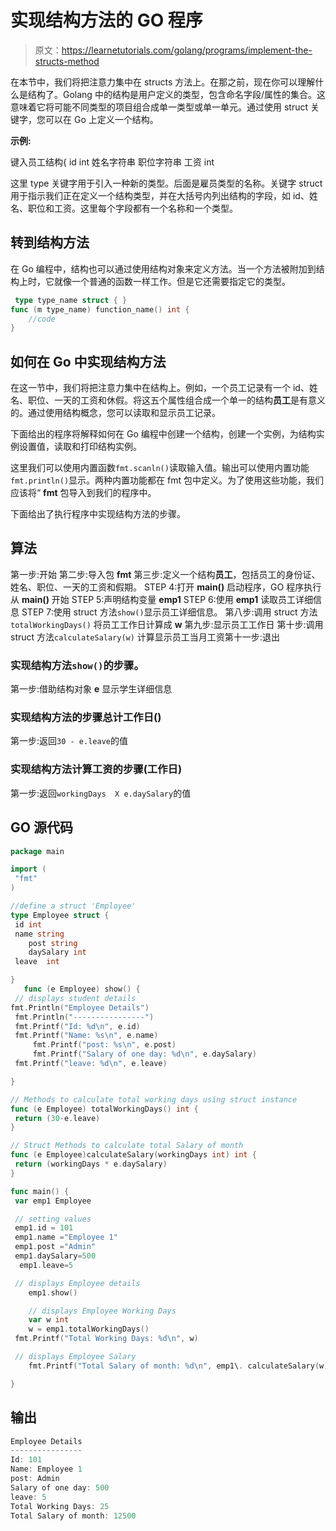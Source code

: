 # 实现结构方法的 GO 程序

> 原文：<https://learnetutorials.com/golang/programs/implement-the-structs-method>

在本节中，我们将把注意力集中在 structs 方法上。在那之前，现在你可以理解什么是结构了。Golang 中的结构是用户定义的类型，包含命名字段/属性的集合。这意味着它将可能不同类型的项目组合成单一类型或单一单元。通过使用 struct 关键字，您可以在 Go 上定义一个结构。

**示例:**

键入员工结构{
id int
姓名字符串
职位字符串
工资 int

这里 type 关键字用于引入一种新的类型。后面是雇员类型的名称。关键字 struct 用于指示我们正在定义一个结构类型，并在大括号内列出结构的字段，如 id、姓名、职位和工资。这里每个字段都有一个名称和一个类型。

## 转到结构方法

在 Go 编程中，结构也可以通过使用结构对象来定义方法。当一个方法被附加到结构上时，它就像一个普通的函数一样工作。但是它还需要指定它的类型。

```go
 type type_name struct { }
func (m type_name) function_name() int {
    //code
} 

```

## 如何在 Go 中实现结构方法

在这一节中，我们将把注意力集中在结构上。例如，一个员工记录有一个 id、姓名、职位、一天的工资和休假。将这五个属性组合成一个单一的结构**员工**是有意义的。通过使用结构概念，您可以读取和显示员工记录。

下面给出的程序将解释如何在 Go 编程中创建一个结构，创建一个实例，为结构实例设置值，读取和打印结构实例。

这里我们可以使用内置函数`fmt.scanln()`读取输入值。输出可以使用内置功能`fmt.println()`显示。两种内置功能都在 fmt 包中定义。为了使用这些功能，我们应该将“ **fmt** 包导入到我们的程序中。

下面给出了执行程序中实现结构方法的步骤。

## 算法

第一步:开始
第二步:导入包 **fmt**
第三步:定义一个结构**员工**，包括员工的身份证、姓名、职位、一天的工资和假期。
STEP 4:打开 **main()** 启动程序，GO 程序执行从 **main()**
开始 STEP 5:声明结构变量 **emp1**
STEP 6:使用 **emp1**
读取员工详细信息 STEP 7:使用 struct 方法`show()`显示员工详细信息。
第八步:调用 struct 方法 `totalWorkingDays()`
将员工工作日计算成 **w** 第九步:显示员工工作日
第十步:调用 struct 方法`calculateSalary(w)`
计算显示员工当月工资第十一步:退出

### 实现结构方法`show()`的步骤。

第一步:借助结构对象 **e** 显示学生详细信息

### 实现结构方法的步骤总计工作日()

第一步:返回`30 - e.leave`的值

### 实现结构方法计算工资的步骤(工作日)

第一步:返回`workingDays  X e.daySalary`的值

## GO 源代码

```go
package main                                                                 

import (                                                                     
 "fmt"                                                                     
)                                                                            

//define a struct 'Employee'                                                  
type Employee struct {                                                        
 id int                                                                   
 name string    
    post string  
    daySalary int                                                        
 leave  int

}                                                                            
   func (e Employee) show() {
 // displays student details  
fmt.Println("Employee Details")                                            
 fmt.Println("----------------")                                          
 fmt.Printf("Id: %d\n", e.id)                                      
 fmt.Printf("Name: %s\n", e.name)     
     fmt.Printf("post: %s\n", e.post)
     fmt.Printf("Salary of one day: %d\n", e.daySalary)                 
 fmt.Printf("leave: %d\n", e.leave)                                

}

// Methods to calculate total working days using struct instance
func (e Employee) totalWorkingDays() int {
 return (30-e.leave)
}

// Struct Methods to calculate total Salary of month
func (e Employee)calculateSalary(workingDays int) int {
 return (workingDays * e.daySalary)
}

func main() {                                                                
 var emp1 Employee                                                     

 // setting values                                                        
 emp1.id = 101                                                          
 emp1.name ="Employee 1"
 emp1.post ="Admin"
 emp1.daySalary=500
  emp1.leave=5                              

 // displays Employee details 
    emp1.show()

    // displays Employee Working Days
    var w int
    w = emp1.totalWorkingDays()
 fmt.Printf("Total Working Days: %d\n", w)

 // displays Employee Salary
    fmt.Printf("Total Salary of month: %d\n", emp1\. calculateSalary(w))

} 

```

## 输出

```go
Employee Details
----------------
Id: 101
Name: Employee 1
post: Admin
Salary of one day: 500
leave: 5
Total Working Days: 25
Total Salary of month: 12500
```